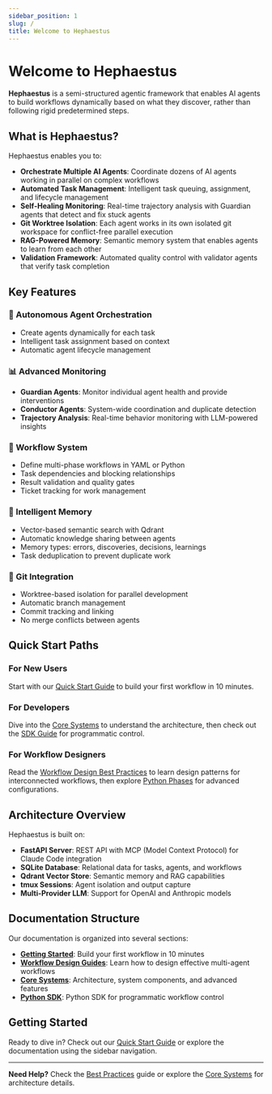 ```yaml
---
sidebar_position: 1
slug: /
title: Welcome to Hephaestus
---
```


# Welcome to Hephaestus

**Hephaestus** is a semi-structured agentic framework that enables AI agents to build workflows dynamically based on what they discover, rather than following rigid predetermined steps.

## What is Hephaestus?

Hephaestus enables you to:

- **Orchestrate Multiple AI Agents**: Coordinate dozens of AI agents working in parallel on complex workflows
- **Automated Task Management**: Intelligent task queuing, assignment, and lifecycle management
- **Self-Healing Monitoring**: Real-time trajectory analysis with Guardian agents that detect and fix stuck agents
- **Git Worktree Isolation**: Each agent works in its own isolated git workspace for conflict-free parallel execution
- **RAG-Powered Memory**: Semantic memory system that enables agents to learn from each other
- **Validation Framework**: Automated quality control with validator agents that verify task completion

## Key Features

### 🤖 Autonomous Agent Orchestration
- Create agents dynamically for each task
- Intelligent task assignment based on context
- Automatic agent lifecycle management

### 📊 Advanced Monitoring
- **Guardian Agents**: Monitor individual agent health and provide interventions
- **Conductor Agents**: System-wide coordination and duplicate detection
- **Trajectory Analysis**: Real-time behavior monitoring with LLM-powered insights

### 🔧 Workflow System
- Define multi-phase workflows in YAML or Python
- Task dependencies and blocking relationships
- Result validation and quality gates
- Ticket tracking for work management

### 💾 Intelligent Memory
- Vector-based semantic search with Qdrant
- Automatic knowledge sharing between agents
- Memory types: errors, discoveries, decisions, learnings
- Task deduplication to prevent duplicate work

### 🌳 Git Integration
- Worktree-based isolation for parallel development
- Automatic branch management
- Commit tracking and linking
- No merge conflicts between agents

## Quick Start Paths

### For New Users
Start with our [Quick Start Guide](getting-started/quick-start) to build your first workflow in 10 minutes.

### For Developers
Dive into the [Core Systems](core/monitoring-implementation) to understand the architecture, then check out the [SDK Guide](sdk/README) for programmatic control.

### For Workflow Designers
Read the [Workflow Design Best Practices](guides/best-practices) to learn design patterns for interconnected workflows, then explore [Python Phases](sdk/python-phases) for advanced configurations.

## Architecture Overview

Hephaestus is built on:

- **FastAPI Server**: REST API with MCP (Model Context Protocol) for Claude Code integration
- **SQLite Database**: Relational data for tasks, agents, and workflows
- **Qdrant Vector Store**: Semantic memory and RAG capabilities
- **tmux Sessions**: Agent isolation and output capture
- **Multi-Provider LLM**: Support for OpenAI and Anthropic models

## Documentation Structure

Our documentation is organized into several sections:

- **[Getting Started](getting-started/quick-start)**: Build your first workflow in 10 minutes
- **[Workflow Design Guides](guides/phases-system)**: Learn how to design effective multi-agent workflows
- **[Core Systems](core/monitoring-implementation)**: Architecture, system components, and advanced features
- **[Python SDK](sdk/README)**: Python SDK for programmatic workflow control

## Getting Started

Ready to dive in? Check out our [Quick Start Guide](getting-started/quick-start) or explore the documentation using the sidebar navigation.

---

**Need Help?** Check the [Best Practices](guides/best-practices) guide or explore the [Core Systems](core/monitoring-implementation) for architecture details.
